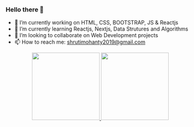 ### Hello there 👋

- 🔭 I’m currently working on HTML, CSS, BOOTSTRAP, JS & Reactjs
- 🌱 I’m currently learning Reactjs, Nextjs, Data Strutures and Algorithms
- 👯 I’m looking to collaborate on Web Development projects
- 📫 How to reach me: shrutimohanty2019@gmail.com

<p align="center">
<a href="https://github.com/shruti0419">
  <img height="180em" src="https://github-readme-stats.vercel.app/api?username=shruti0419&show_icons=true&theme=dark&include_all_commits=true&count_private=true"/>
  <img height="180em" src="https://github-readme-streak-stats.herokuapp.com/?user=shruti0419&theme=dark"/>
</a>
</p>

